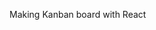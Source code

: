 Making Kanban board with React

<!--
1. Пауза в видео на 50 минуте.
2. Закончил на создании styled-components для тега Header,  для div Header__block,
а также сделал файл .js c styled-component для div Container.

Делаем стилизованные компоненты:
// Header
1. Сначала создаем новый файл header.styled.js (файл со стилями) в папке c компонентом, для которого хотим создать стилизованный компонент, чтобы было понятно, к чему относится стилизованный файлик.
2. Следующим шагом импортируем styled из библиотеки styled-components строчкой
/ import styled from "styled-components"; /, где styled - это основной инструмент библиотеки, тн метод,  который позволяет создавать стилизованные компоненты.
3. Создаем переменную const через function expression и при помощи метода "styled" -> "const HeaderStyled = styled.header", выбираем необходимый тег (header), который нужно стилизовать и экспортируем (export). + ставим обратные кавычки ``, чтобы туда вставить стили.
4. В файле со стилями (app.css) находим стили для компонента header, копируем их и вставляем в стилизованный файл (header.styled.js)
5. Переходим в файл с функциональным компонентом (Header.jsx) и импортируем стилизованный файл (header.styled.js) в компонент -> пишем строчку import HeaderStyled from "./header.styled";
6. далее меняем тег (header) на стилизованный компонент (HeaderStyled) -> в return вместо строчки "header className='header'" пишем строчку <HeaderStyled>. В закрывающем теге также пишем строчку </HeaderStyled>.

// Common styles for all components
Примечание. Если один и тот же класс используется в разных компонентах, то создаем отдельный файл с общими стилями.
// Container 
1. В директории src создаем папку styled, в ней создаем папку common и в ней создааем файл 
Common.styled.js
2. в созданном файле создаем компонент контейнера (container). 
3. Проделываем все шаги по созданию стилизованного компонента как с компонентом Header. При выборе тега выбираем наименование div, так как container является div.
Так как container используется в разных файлах, то меняем div с классом container в компонентах Header.jsx и MainContent.jsx  

Продолжить с 01:06:00

-->
